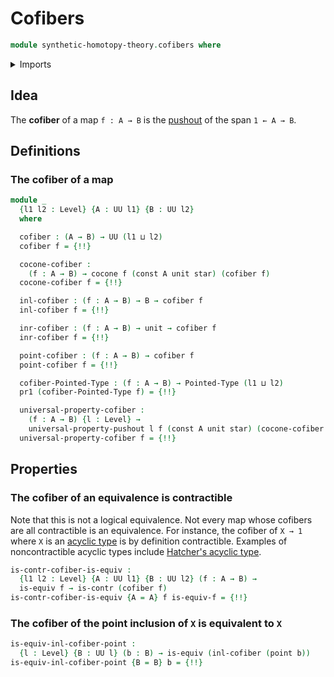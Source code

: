 # Cofibers

```agda
module synthetic-homotopy-theory.cofibers where
```

<details><summary>Imports</summary>

```agda
open import foundation.constant-maps
open import foundation.contractible-types
open import foundation.dependent-pair-types
open import foundation.equivalences
open import foundation.unit-type
open import foundation.universe-levels

open import structured-types.pointed-types

open import synthetic-homotopy-theory.cocones-under-spans
open import synthetic-homotopy-theory.pushouts
open import synthetic-homotopy-theory.universal-property-pushouts
```

</details>

## Idea

The **cofiber** of a map `f : A → B` is the
[pushout](synthetic-homotopy-theory.pushouts.md) of the span `1 ← A → B`.

## Definitions

### The cofiber of a map

```agda
module _
  {l1 l2 : Level} {A : UU l1} {B : UU l2}
  where

  cofiber : (A → B) → UU (l1 ⊔ l2)
  cofiber f = {!!}

  cocone-cofiber :
    (f : A → B) → cocone f (const A unit star) (cofiber f)
  cocone-cofiber f = {!!}

  inl-cofiber : (f : A → B) → B → cofiber f
  inl-cofiber f = {!!}

  inr-cofiber : (f : A → B) → unit → cofiber f
  inr-cofiber f = {!!}

  point-cofiber : (f : A → B) → cofiber f
  point-cofiber f = {!!}

  cofiber-Pointed-Type : (f : A → B) → Pointed-Type (l1 ⊔ l2)
  pr1 (cofiber-Pointed-Type f) = {!!}

  universal-property-cofiber :
    (f : A → B) {l : Level} →
    universal-property-pushout l f (const A unit star) (cocone-cofiber f)
  universal-property-cofiber f = {!!}
```

## Properties

### The cofiber of an equivalence is contractible

Note that this is not a logical equivalence. Not every map whose cofibers are
all contractible is an equivalence. For instance, the cofiber of `X → 1` where
`X` is an [acyclic type](synthetic-homotopy-theory.acyclic-types.md) is by
definition contractible. Examples of noncontractible acyclic types include
[Hatcher's acyclic type](synthetic-homotopy-theory.hatchers-acyclic-type.md).

```agda
is-contr-cofiber-is-equiv :
  {l1 l2 : Level} {A : UU l1} {B : UU l2} (f : A → B) →
  is-equiv f → is-contr (cofiber f)
is-contr-cofiber-is-equiv {A = A} f is-equiv-f = {!!}
```

### The cofiber of the point inclusion of `X` is equivalent to `X`

```agda
is-equiv-inl-cofiber-point :
  {l : Level} {B : UU l} (b : B) → is-equiv (inl-cofiber (point b))
is-equiv-inl-cofiber-point {B = B} b = {!!}
```
